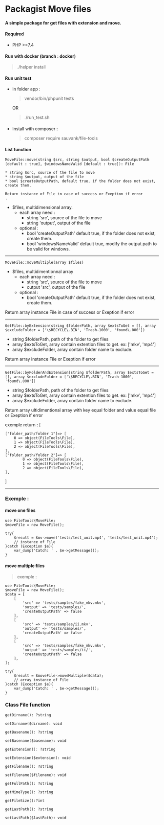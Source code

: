 # Packagist Move files
####  A simple package for get files with extension and move.

#### Required 

* PHP >=7.4

#### Run with docker (branch : docker)

> ./helper install

#### Run unit test

* In folder app :
    > vendor/bin/phpunit tests
                   
    OR
    
   > ./run_test.sh


####

* Install with composer :
 
  > composer require sauvank/file-tools

#### List function

````
MoveFile::move(string $src, string $output, bool $createOutputPath [default : true], $windowsNameValid [default : true]): File

* string $src, source of the file to move
* string $output, output of the file
* bool $createOutputPath, default true, if the folder does not exist, create them.

Return instance of File in case of success or Exeption if error
.
````
* $files, multidimensional array.
    * each array need :
        * string 'src', source of the file to move
        * string 'output', output of the file
    * optional :
        * bool 'createOutputPath' default true, if the folder does not exist, create them.
        * bool 'windowsNameValid' default true, modify the output path to be valid for windows.


____________

````
MoveFile::moveMultiple(array $files)

````
* $files, multidimentionnal array
    * each array need :
        * string 'src', source of the file to move
        * output 'src', output of the file
    * optional :
        * bool 'createOutputPath' default true, if the folder does not exist, create them.

Return array instance File in case of success or Exeption if error
____________


````
GetFile::byExtension(string $folderPath, array $extsToGet = [], array $excludeFolder = ['\$RECYCLE\.BIN', 'Trash-1000', 'found\.000'])

````
* string $folderPath, path of the folder to get files
* array $extsToGet, array contain extention files to get. ex: ['mkv', 'mp4']
* array $excludeFolder, array contain folder name to exclude.

Return array instance File or Exeption if error
____________


````
GetFile::byFolderAndExtension(string $folderPath, array $extsToGet = [], array $excludeFolder = ['\$RECYCLE\.BIN', 'Trash-1000', 'found\.000'])

````
* string $folderPath, path of the folder to get files
* array $extsToGet, array contain extention files to get. ex: ['mkv', 'mp4']
* array $excludeFolder, array contain folder name to exclude.

Return array ultidimentional array with key equal folder and value equal file or Exeption if error

exemple return : [

    ["folder_path/folder 1"]=> [
        0 => object(FileTools\File),
        1 => object(FileTools\File),
        2 => object(FileTools\File),
    ],
    ["folder_path/folder 2"]=> [
            0 => object(FileTools\File),
            1 => object(FileTools\File),
            2 => object(FileTools\File),
    ],  
]
____________



### Exemple : 
 
#### move one files 
 ````
 use FileTools\MoveFile;
 $moveFile = new MoveFile();
 
 try{
     $result = $mv->move('tests/test_unit.mp4', 'tests/test_unit.mp4');
     // instance of File
 }catch (Exception $e){
     var_dump('Catch: ' . $e->getMessage());
 }
 ````
 
#### move multiple files 

> exemple : 

````
use FileTools\MoveFile;
$moveFile = new MoveFile();
$data = [
    [
        'src' => 'tests/samples/fake_mkv.mkv',
        'output' => 'tests/samples/',
        'createOutputPath' => false
    ],
    [
        'src' => 'tests/samples/ii.mkv',
        'output' => 'tests/samples/',
        'createOutputPath' => false
    ],
    [
        'src' => 'tests/samples/fake_mkv.mkv',
        'output' => 'tests/samples/ii/',
        'createOutputPath' => false
    ],
];

try{
    $result = $moveFile->moveMultiple($data);
    // array instance of File
}catch (Exception $e){
    var_dump('Catch: ' . $e->getMessage());
}

````


### Class File function 

````
getDirname(): ?string
````

````
setDirname($dirname): void
````

````
getBasename(): ?string
````

````
setBasename($basename): void
````
````
getExtension(): ?string
````
````
setExtension($extension): void
````
````
getFilename(): ?string
````
````
setFilename($filename): void
````
````
getFullPath(): ?string
````
````
getMimeType(): ?string
````

````
getFileSize():?int
````
````
getLastPath(): ?string
````
````
setLastPath($lastPath): void
````

